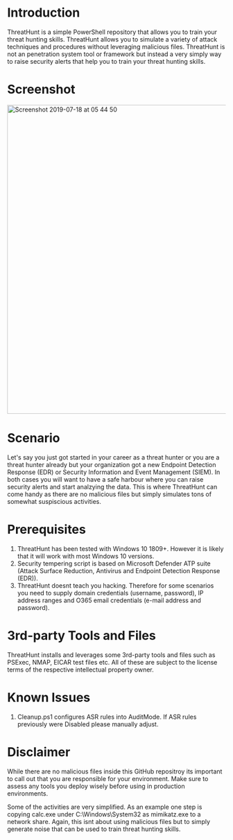 # Introduction

ThreatHunt is a simple PowerShell repository that allows you to train your threat hunting skills. ThreatHunt allows you to simulate a variety of attack techniques and procedures without leveraging malicious files. ThreatHunt is not an penetration system tool or framework but instead a very simply way to raise security alerts that help you to train your threat hunting skills.

# Screenshot

<img width="713" alt="Screenshot 2019-07-18 at 05 44 50" src="https://user-images.githubusercontent.com/51508845/61410418-303e9980-a91f-11e9-91cc-85f156b56da9.png">

# Scenario

Let's say you just got started in your career as a threat hunter or you are a threat hunter already but your organization got a new Endpoint Detection Response (EDR) or Security Information and Event Management (SIEM). In both cases you will want to have a safe harbour where you can raise security alerts and start analzying the data. This is where ThreatHunt can come handy as there are no malicious files but simply simulates tons of somewhat suspiscious activities. 

# Prerequisites 

1. ThreatHunt has been tested with Windows 10 1809+. However it is likely that it will work with most Windows 10 versions.
2. Security tempering script is based on Microsoft Defender ATP suite (Attack Surface Reduction, Antivirus and Endpoint Detection Response (EDR)).
3. ThreatHunt doesnt teach you hacking. Therefore for some scenarios you need to supply domain credentials (username, password), IP address ranges and O365 email credentials (e-mail address and password).

# 3rd-party Tools and Files

ThreatHunt installs and leverages some 3rd-party tools and files such as PSExec, NMAP, EICAR test files etc. All of these are subject to the license terms of the respective intellectual property owner.

# Known Issues

1. Cleanup.ps1 configures ASR rules into AuditMode. If ASR rules previously were Disabled please manually adjust.

# Disclaimer

While there are no malicious files inside this GitHub repositroy its important to call out that you are responsible for your environment. Make sure to assess any tools you deploy wisely before using in production environments. 

Some of the activities are very simplified. As an example one step is copying calc.exe under C:\Windows\System32 as mimikatz.exe to a network share. Again, this isnt about using malicious files but to simply generate noise that can be used to train threat hunting skills.

